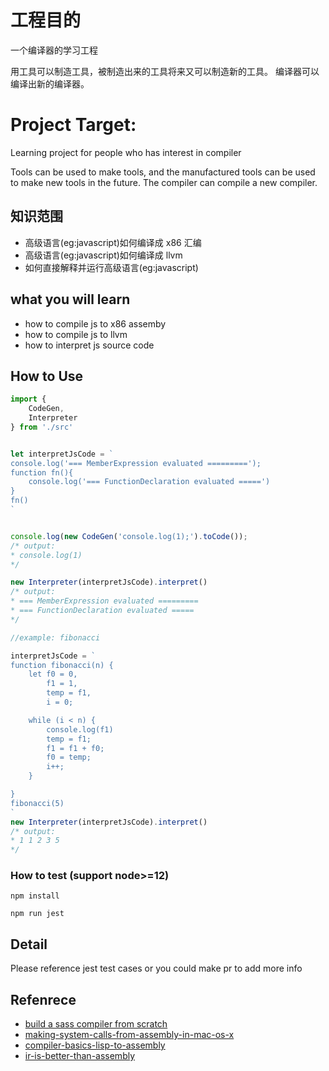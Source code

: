 # 工程目的
一个编译器的学习工程

用工具可以制造工具，被制造出来的工具将来又可以制造新的工具。
编译器可以编译出新的编译器。

# Project Target:
Learning project for people who has interest in compiler

Tools can be used to make tools, and the manufactured tools can be used to make new tools in the future.
The compiler can compile a new compiler.
## 知识范围
* 高级语言(eg:javascript)如何编译成 x86 汇编
* 高级语言(eg:javascript)如何编译成 llvm
* 如何直接解释并运行高级语言(eg:javascript)

## what you will learn
* how to compile js to x86 assemby
* how to compile js to llvm
* how to interpret js source code
## How to Use

```ts
import { 
    CodeGen,
    Interpreter 
} from './src'


let interpretJsCode = `
console.log('=== MemberExpression evaluated =========');
function fn(){
    console.log('=== FunctionDeclaration evaluated =====')
}
fn()
`


console.log(new CodeGen('console.log(1);').toCode());
/* output: 
* console.log(1)
*/

new Interpreter(interpretJsCode).interpret()
/* output:
* === MemberExpression evaluated =========
* === FunctionDeclaration evaluated =====
*/

//example: fibonacci

interpretJsCode = `
function fibonacci(n) {
    let f0 = 0,
        f1 = 1,
        temp = f1,
        i = 0;

    while (i < n) {
        console.log(f1)
        temp = f1;
        f1 = f1 + f0;
        f0 = temp;
        i++;
    }

}
fibonacci(5)
`
new Interpreter(interpretJsCode).interpret()
/* output:
* 1 1 2 3 5
*/
```

### How to test (support node>=12)
```
npm install
```

```
npm run jest
```

## Detail

Please reference jest test cases or you could make pr to add more info
## Refenrece

* [build a sass compiler from scratch](https://github.com/wizardpisces/tiny-sass-compiler)
* [making-system-calls-from-assembly-in-mac-os-x](https://filippo.io/making-system-calls-from-assembly-in-mac-os-x/)
* [compiler-basics-lisp-to-assembly](https://notes.eatonphil.com/compiler-basics-lisp-to-assembly.html)
* [ir-is-better-than-assembly](https://idea.popcount.org/2013-07-24-ir-is-better-than-assembly/)
